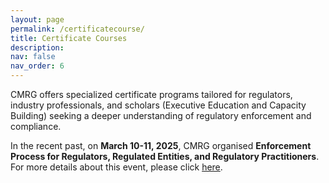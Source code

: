 ```yaml
---
layout: page
permalink: /certificatecourse/
title: Certificate Courses
description:
nav: false
nav_order: 6
---
```


CMRG offers specialized certificate programs tailored for regulators, industry professionals, and scholars (Executive Education and Capacity Building) seeking a deeper understanding of regulatory enforcement and compliance. 

In the recent past, on __March 10-11, 2025__, CMRG organised __Enforcement Process for Regulators, Regulated Entities, and Regulatory Practitioners__. For more details about this event, please click [here](/pastevents.md).


